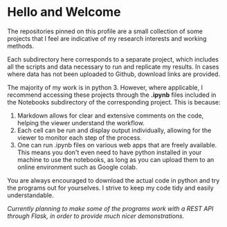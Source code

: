 # Hello and Welcome

The repositories pinned on this profile are a small collection of some projects that I feel are indicative of my research interests and working methods.

Each subdirectory here corresponds to a separate project, which includes all the scripts and data necessary to run and replicate my results. In cases where data has not been uploaded to Github, download links are provided. 

The majority of my work is in python 3. However, where applicable, I recommend accessing these projects through the **.ipynb** files included in the Notebooks subdirectory of the corresponding project. This is because:

  1. Markdown allows for clear and extensive comments on the code, helping the viewer understand the workflow.
  2. Each cell can be run and display output individually, allowing for the viewer to monitor each step of the process.
  3. One can run .ipynb files on various web apps that are freely available. This means you don't even need to have python installed
     in your machine to use the notebooks, as long as you can upload them to an online environment such as Google colab.

You are always encouraged to download the actual code in python and try the programs out for yourselves. I strive to keep my code tidy and easily understandable. 

*Currently planning to make some of the programs work with a REST API through Flask, in order to provide much nicer demonstrations.*
